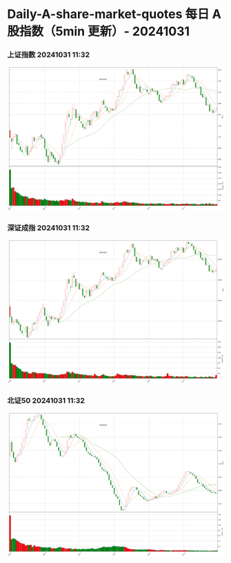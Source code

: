 
# Daily-A-share-market-quotes 每日 A 股指数（5min 更新）- 20241031

### 上证指数 20241031 11:32
![](./fig/2024/10/20241031-sh000001.png)

### 深证成指 20241031 11:32
![](./fig/2024/10/20241031-sz399001.png)

### 北证50 20241031 11:32
![](./fig/2024/10/20241031-bj899050.png)
